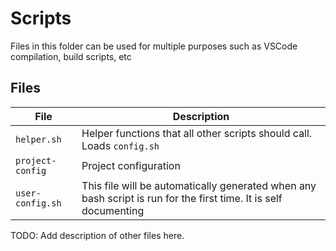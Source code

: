 # Scripts

Files in this folder can be used for multiple purposes such as VSCode compilation, build scripts, etc

## Files

File | Description
--- | ---
`helper.sh` | Helper functions that all other scripts should call. Loads `config.sh`
`project-config` | Project configuration
`user-config.sh` | This file will be automatically generated when any bash script is run for the first time. It is self documenting


TODO: Add description of other files here.